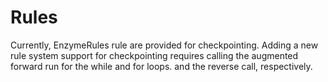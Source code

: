 # Rules

Currently, EnzymeRules rule are provided for checkpointing. Adding a new rule system support for checkpointing requires calling the augmented forward run for the while and for loops.
and the reverse call, respectively.
